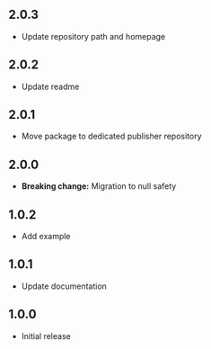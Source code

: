 ## 2.0.3

* Update repository path and homepage

## 2.0.2

* Update readme

## 2.0.1

* Move package to dedicated publisher repository

## 2.0.0

* **Breaking change:** Migration to null safety 

## 1.0.2

* Add example

## 1.0.1

* Update documentation

## 1.0.0

* Initial release
